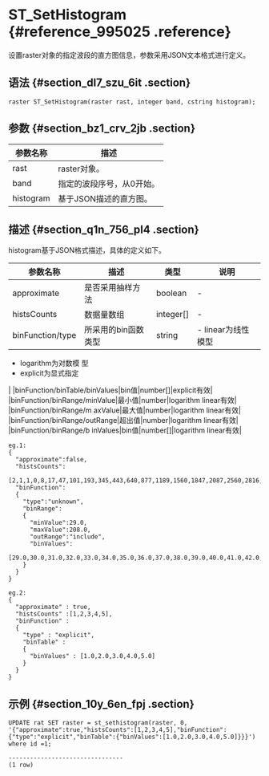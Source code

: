 # ST\_SetHistogram {#reference_995025 .reference}

设置raster对象的指定波段的直方图信息，参数采用JSON文本格式进行定义。

## 语法 {#section_dl7_szu_6it .section}

``` {#codeblock_bva_vrz_rbx}
raster ST_SetHistogram(raster rast, integer band, cstring histogram);
```

## 参数 {#section_bz1_crv_2jb .section}

|参数名称|描述|
|----|--|
|rast|raster对象。|
|band|指定的波段序号，从0开始。|
|histogram|基于JSON描述的直方图。|

## 描述 {#section_q1n_756_pl4 .section}

histogram基于JSON格式描述，具体的定义如下。

|参数名称|描述|类型|说明|
|----|--|--|--|
|approximate|是否采用抽样方法|boolean|-|
|histsCounts|数据量数组|integer\[\]|-|
|binFunction/type|所采用的bin函数类型|string| -   linear为线性模型
-   logarithm为对数模 型
-   explicit为显式指定

 |
|binFunction/binTable/binValues|bin值|number\[\]|explicit有效|
|binFunction/binRange/minValue|最小值|number|logarithm linear有效|
|binFunction/binRange/m axValue|最大值|number|logarithm linear有效|
|binFunction/binRange/outRange|超出值|number|logarithm linear有效|
|binFunction/binRange/b inValues|bin值|number\[\]|logarithm linear有效|

``` {#codeblock_wyf_c56_gbx}
eg.1:
{
  "approximate":false,
  "histsCounts":
  [2,1,1,0,8,17,47,101,193,345,443,640,877,1189,1560,1847,2087,2560,2816,3193,3567,3840,4101,4415,4498,3876,3235,2458,1800,1598,1087,731,638,426,264,198,147,126,104,104,80,84,86,71,80,62,74,85,72,80,70,88,69,68,62,58,63,51,53,55,54,56,55,63,47,39,49,59,66,62,64,73,66,72,67,84,86,79,91,92,117,138,136,142,157,225,287,285,382,449,567,628,750,855,1021,1142,1242,1410,1504,1590,1786,1870,2044,2099,2277,2373,2451,2585,2646,2882,2878,3091,3396,3620,3911,4124,4304,4700,4893,5314,5446,5657,5765,5649,5749,5753,5601,5335,5161,4943,4592,4445,4207,4083,4090,4270,4465,4514,4844,5204,5331,5597,5777,5838,6004,6316,6095,5762,5567,5465,4923,4677,4220,3843,3401,3041,2571,2345,1972,1725,1376,1140,1008,841,716,548,442,373,308,212,133,78,68,31,24,12,2,2,1],
  "binFunction":
  {
    "type":"unknown",
    "binRange":
    {
      "minValue":29.0,
      "maxValue":208.0,
      "outRange":"include",
      "binValues":
      [29.0,30.0,31.0,32.0,33.0,34.0,35.0,36.0,37.0,38.0,39.0,40.0,41.0,42.0,43.0,44.0,45.0,46.0,47.0,48.0,49.0,50.0,51.0,52.0,53.0,54.0,55.0,56.0,57.0,58.0,59.0,60.0,61.0,62.0,63.0,64.0,65.0,66.0,67.0,68.0,69.0,70.0,71.0,72.0,73.0,74.0,75.0,76.0,77.0,78.0,79.0,80.0,81.0,82.0,83.0,84.0,85.0,86.0,87.0,88.0,89.0,90.0,91.0,92.0,93.0,94.0,95.0,96.0,97.0,98.0,99.0,100.0,101.0,102.0,103.0,104.0,105.0,106.0,107.0,108.0,109.0,110.0,111.0,112.0,113.0,114.0,115.0,116.0,117.0,118.0,119.0,120.0,121.0,122.0,123.0,124.0,125.0,126.0,127.0,128.0,129.0,130.0,131.0,132.0,133.0,134.0,135.0,136.0,137.0,138.0,139.0,140.0,141.0,142.0,143.0,144.0,145.0,146.0,147.0,148.0,149.0,150.0,151.0,152.0,153.0,154.0,155.0,156.0,157.0,158.0,159.0,160.0,161.0,162.0,163.0,164.0,165.0,166.0,167.0,168.0,169.0,170.0,171.0,172.0,173.0,174.0,175.0,176.0,177.0,178.0,179.0,180.0,181.0,182.0,183.0,184.0,185.0,186.0,187.0,188.0,189.0,190.0,191.0,192.0,193.0,194.0,195.0,196.0,197.0,198.0,199.0,200.0,201.0,202.0,203.0,204.0,205.0,206.0,207.0]
    }
  }
}

eg.2:
{
  "approximate" : true,
  "histsCounts" :[1,2,3,4,5],
  "binFunction" :
  {
    "type" : "explicit",
    "binTable" : 
    {
      "binValues" : [1.0,2.0,3.0,4.0,5.0]
    }
  }
}
```

## 示例 {#section_10y_6en_fpj .section}

``` {#codeblock_4xd_eqf_ux7}
UPDATE rat SET raster = st_sethistogram(raster, 0, '{"approximate":true,"histsCounts":[1,2,3,4,5],"binFunction":{"type":"explicit","binTable":{"binValues":[1.0,2.0,3.0,4.0,5.0]}}}') where id =1;

--------------------------------
(1 row)
```

